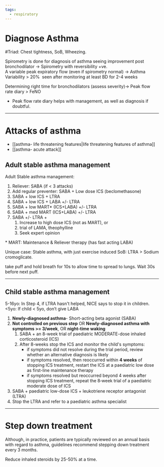 ```yaml
---
tags:
  - respiratory
---
```

# Diagnose Asthma
#Triad: Chest tightness, SoB, Wheezing.

Spirometry is done for diagnosis of asthma seeing improvement post bronchodilator -> Spirometry with reversibility +ve.  
A variable peak expiratory flow (even if spirometry normal) -> Asthma
Variability > 20%  seen after monitoring at least BD for 2-4 weeks

Determining right time for bronchodilators (assess severity)-> Peak flow rate diary > FeNO
- Peak flow rate diary helps with management, as well as diagnosis if doubtful.

---
# Attacks of asthma
- [[asthma- life threatening features|life threatening features of asthma]]
- [[asthma- acute attack]] 
## Adult stable asthma management
Adult Stable asthma management:
1. Reliever: SABA (if < 3 attacks)
2. Add regular preventer: SABA + Low dose ICS (beclomethasone)
3. SABA + low ICS + LTRA
4. SABA + low ICS + LABA +/- LTRA
5. SABA + low MART* (ICS+LABA) +/- LTRA
6. SABA + med MART (ICS+LABA) +/- LTRA
7. SABA +/- LTRA +
	1. Increase to high dose ICS (not as MART), or
	2. trial of LAMA, theophylline
	3. Seek expert opinion

\* MART: Maintenance & Reliever therapy (has fast acting LABA)

Unique case: Stable asthma, with just exercise induced SoB: LTRA > Sodium cromoglicate.

take puff and hold breath for 10s to allow time to spread to lungs. Wait 30s before next puff. 

---
## Child stable asthma management
5-16yo: In Step 4, if LTRA hasn't helped, NICE says to stop it in children. 
<5yo: If child < 5yo, don’t give LABA 

1. **Newly-diagnosed asthma**- Short-acting beta agonist (SABA)
2. **Not controlled on previous step** OR **Newly-diagnosed asthma with symptoms >= 3/week**, OR **night-time waking** 
	1. SABA + an 8-week trial of paediatric MODERATE-dose inhaled corticosteroid (ICS)
	2. After 8-weeks stop the ICS and monitor the child's symptoms:
		- if symptoms did not resolve during the trial period, review whether an alternative diagnosis is likely
		- if symptoms resolved, then reoccurred within **4 weeks** of stopping ICS treatment, restart the ICS at a paediatric low dose as first-line maintenance therapy
		- if symptoms resolved but reoccurred beyond 4 weeks after stopping ICS treatment, repeat the 8‑week trial of a paediatric moderate dose of ICS
3. SABA + paediatric low-dose ICS + leukotriene receptor antagonist (LTRA)
4. Stop the LTRA and refer to a paediatric asthma specialist
---
# Step down treatment
Although, in practice, patients are typically reviewed on an annual basis with regard to asthma, guidelines recommend stepping down treatment every 3 months.

Reduce inhaled steroids by 25-50% at a time.